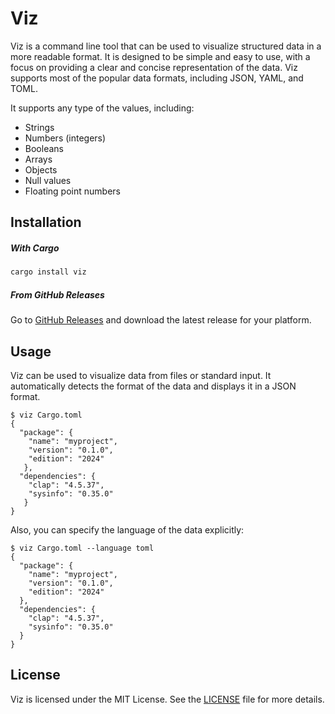 ﻿# Viz

Viz is a command line tool that can be used to visualize structured data in a more readable format. 
It is designed to be simple and easy to use, with a focus on providing a clear and concise representation of the data.
Viz supports most of the popular data formats, including JSON, YAML, and TOML.

It supports any type of the values, including:

- Strings
- Numbers (integers)
- Booleans
- Arrays
- Objects
- Null values
- Floating point numbers

## Installation

##### With Cargo

```bash
cargo install viz
```

##### From GitHub Releases

Go to [GitHub Releases](https://github.com/kostya-zero/viz/releases) and download the latest release for your platform.

## Usage

Viz can be used to visualize data from files or standard input. 
It automatically detects the format of the data and displays it in a JSON format.

```
$ viz Cargo.toml
{
  "package": {
    "name": "myproject",
    "version": "0.1.0",
    "edition": "2024"                                                                                                                                                                                                                 
   },
  "dependencies": {
    "clap": "4.5.37",
    "sysinfo": "0.35.0"                                                                                                                                                                                                               
   }
}
```

Also, you can specify the language of the data explicitly:

```
$ viz Cargo.toml --language toml
{
  "package": {
    "name": "myproject",
    "version": "0.1.0",
    "edition": "2024"
  },
  "dependencies": {
    "clap": "4.5.37",
    "sysinfo": "0.35.0"
  }
}
```

## License

Viz is licensed under the MIT License. See the [LICENSE](LICENSE) file for more details.